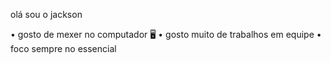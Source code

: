  olá sou o jackson 

• gosto de mexer no computador 🖥 
• gosto muito de trabalhos em equipe 
• foco sempre no essencial 
<!---
Jacksonb18/Jacksonb18 is a ✨ special ✨ repository because its `README.md` (this file) appears on your GitHub profile.
You can click the Preview link to take a look at your changes.
--->
